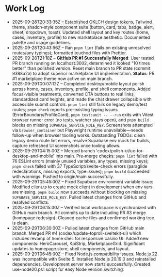 ﻿# Work Log

- 2025-09-28T20:33:35Z – Established OKLCH design tokens, Tailwind theme, shadcn-style component suite (button, card, tabs, badge, alert, sheet, dropdown, toast). Updated shell layout and key routes (home, cases, inventory, profile) to new marketplace aesthetic. Documented palette and usage guidelines.
- 2025-09-28T20:43:56Z – Ran `pnpm lint` (fails on existing unresolved routes/any typings); formatted touched files with Prettier.
- 2025-09-28T21:18Z – **GitHub PR #1 Successfully Merged**: User tested PR branch running on localhost:3002, determined it looked "10 times better" than polished version. Reset main branch to PR state (commit 9388a2a) to adopt superior marketplace UI implementation. **Status**: PR #1 marketplace theme now active on main branch.
- 2025-09-29T00:07:12Z – Completed desktop/mobile layout polish across home, cases, inventory, profile, and shell components. Added focus-visible treatments, converted CTA buttons to real links, standardized card heights, and made the chat drawer collapsible with accessible submit controls. `pnpm lint` still fails on legacy demo/test routes; `pnpm check` reports pre-existing typing issues (ErrorBoundary/ProfileCard), `pnpm test:unit -- --run` exits with Vitest browser runner error (no tests, watcher stays open), and `pnpm build` blocks on missing `SUPABASE_SERVICE_ROLE_KEY`. Screenshots attempted via `browser_container` but Playwright runtime unavailable—needs follow-up when browser tooling works. Outstanding TODOs: clean legacy demo route lint errors, resolve Supabase env mock for builds, capture refreshed UI screenshots once tooling allows.
- 2025-09-29T04:15:00Z – Merged branch 'codex/polish-ui/ux-for-desktop-and-mobile' into main. Pre-merge checks: `pnpm lint` failed with 76 ESLint errors (mainly unused variables, any types, missing keys); `pnpm check` failed with 37 TypeScript/svelte-check errors (paraglide redeclarations, missing exports, type issues); `pnpm build` succeeded with warnings. Pushed to origin/main successfully.
- 2025-09-29T05:45:00Z – Fixed Supabase environment variable issue: Modified client.ts to create mock client in development when env vars are missing. `pnpm build` now succeeds without blocking on missing `SUPABASE_SERVICE_ROLE_KEY`. Pulled latest changes from GitHub and resolved conflicts.
- 2025-09-29T06:15:00Z – Verified local workspace is synchronized with GitHub main branch. All commits up to date including PR #3 merge (homepage redesign). Cleaned cache files and confirmed working tree is clean.
- 2025-09-29T06:30:00Z – Pulled latest changes from GitHub main branch. Merged PR #4 (codex/update-toproll-sveltekit-ui) which includes revamp of home shell for responsive casino UI. Added new components: HeroCarousel, KpiStrip, MarketplaceGrid. Significant updates to homepage store, shell components, and layout.
- 2025-09-29T06:45:00Z – Fixed Node.js compatibility issues. Node.js 22 was incompatible with Svelte 5. Installed Node.js 20.19.0 and reinstalled dependencies. Development server now starts successfully. Created use-node20.ps1 script for easy Node version switching.
